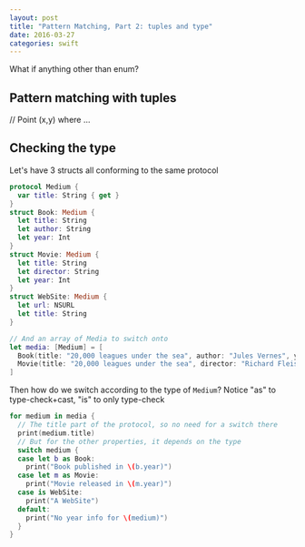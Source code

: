 ```yaml
---
layout: post
title: "Pattern Matching, Part 2: tuples and type"
date: 2016-03-27
categories: swift
---
```


What if anything other than enum?

## Pattern matching with tuples

// Point (x,y) where …

## Checking the type

Let's have 3 structs all conforming to the same protocol

```swift
protocol Medium {
  var title: String { get }
}
struct Book: Medium {
  let title: String
  let author: String
  let year: Int
}
struct Movie: Medium {
  let title: String
  let director: String
  let year: Int
}
struct WebSite: Medium {
  let url: NSURL
  let title: String
}

// And an array of Media to switch onto
let media: [Medium] = [
  Book(title: "20,000 leagues under the sea", author: "Jules Vernes", year: 1870),
  Movie(title: "20,000 leagues under the sea", director: "Richard Fleischer", year: 1955)
]
```

Then how do we switch according to the type of `Medium`?
Notice "as" to type-check+cast, "is" to only type-check

```swift
for medium in media {
  // The title part of the protocol, so no need for a switch there
  print(medium.title)
  // But for the other properties, it depends on the type
  switch medium {
  case let b as Book:
    print("Book published in \(b.year)")
  case let m as Movie:
    print("Movie released in \(m.year)")
  case is WebSite:
    print("A WebSite")
  default:
    print("No year info for \(medium)")
  }
}
```
